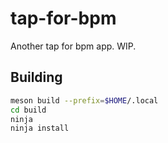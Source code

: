 # tap-for-bpm

Another tap for bpm app. WIP.

## Building

```sh
meson build --prefix=$HOME/.local
cd build
ninja
ninja install
```
